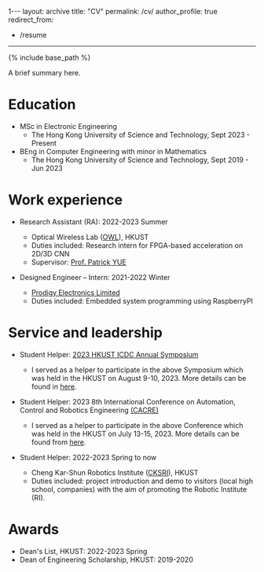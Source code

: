1---
layout: archive
title: "CV"
permalink: /cv/
author_profile: true
redirect_from:
  - /resume
---

{% include base_path %}

A brief summary here. 

Education
======
* MSc in Electronic Engineering
    * The Hong Kong University of Science and Technology, Sept 2023 - Present
* BEng in Computer Engineering with minor in Mathematics
    * The Hong Kong University of Science and Technology, Sept 2019 - Jun 2023



Work experience
======
* Research Assistant (RA): 2022-2023 Summer
  * Optical Wireless Lab ([OWL](https://yuegroup.hkust.edu.hk/)), HKUST
  * Duties included: Research intern for FPGA-based acceleration on 2D/3D CNN
  * Supervisor: [Prof. Patrick YUE](https://facultyprofiles.hkust.edu.hk/profiles.php?profile=chik-patrick-yue-eepatrick)

* Designed Engineer – Intern: 2021-2022 Winter
  * [Prodigy Electronics Limited](https://www.prodigyelectronics.com/)
  * Duties included: Embedded system programming using RaspberryPI



Service and leadership
======
* Student Helper: [2023 HKUST ICDC Annual Symposium](https://calendar.hkust.edu.hk/events/2023-hkust-icdc-annual-symposium)
  * I served as a helper to participate in the above Symposium which was held in the HKUST on August 9-10, 2023. More details can be found in [here](https://www.canva.com/design/DAFqQZvsyJE/DEM21pexuvyyVXy08eo9FQ/view?website#2).

  
  
* Student Helper: 2023 8th International Conference on Automation, Control and Robotics Engineering [(CACRE)](https://calendar.hkust.edu.hk/events/2023-8th-international-conference-automation-control-and-robotics-engineering-cacre-2023?organizer_landing=14424)
  * I served as a helper to participate in the above Conference which was held in the HKUST on July 13-15, 2023. More details can be found from [here](https://www.cacre.org).
* Student Helper: 2022-2023 Spring to now
  * Cheng Kar-Shun Robotics Institute ([CKSRI](https://ri.hkust.edu.hk/)), HKUST
  * Duties included: project introduction and demo to visitors (local high school, companies) with the aim of promoting the Robotic Institute (RI).

Awards
======
* Dean's List, HKUST: 2022-2023 Spring
* Dean of Engineering Scholarship, HKUST: 2019-2020
